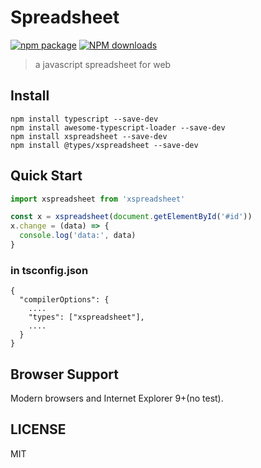 # Spreadsheet

[![npm package](https://img.shields.io/npm/v/spreadsheet.svg)](https://www.npmjs.org/package/spreadsheet)
[![NPM downloads](http://img.shields.io/npm/dm/spreadsheet.svg)](https://npmjs.org/package/spreadsheet)

> a javascript spreadsheet for web

## Install
```shell
npm install typescript --save-dev
npm install awesome-typescript-loader --save-dev
npm install xspreadsheet --save-dev
npm install @types/xspreadsheet --save-dev
```

## Quick Start

``` javascript
import xspreadsheet from 'xspreadsheet'

const x = xspreadsheet(document.getElementById('#id'))
x.change = (data) => {
  console.log('data:', data)
}
```

### in tsconfig.json
```
{
  "compilerOptions": {
    ....
    "types": ["xspreadsheet"],
    ....
  }
}

```

## Browser Support
Modern browsers and Internet Explorer 9+(no test).

## LICENSE
MIT
